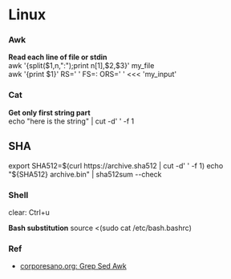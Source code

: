 Linux
=====

### Awk
**Read each line of file or stdin**  
awk '{split($1,n,":");print n[1],$2,$3}' my_file  
awk '{print $1}' RS=' ' FS=: ORS=' ' <<< 'my_input'  

### Cat
**Get only first string part**  
echo "here is the string" | cut -d' ' -f 1  

## SHA 
export SHA512=$(curl https://archive.sha512 | cut -d' ' -f 1)  
echo "${SHA512} archive.bin" | sha512sum --check

### Shell
clear: Ctrl+u  

**Bash substitution**
source <(sudo cat /etc/bash.bashrc)

### Ref
* [corporesano.org: Grep Sed Awk](http://www.corporesano.org/doc-site/grepawksed.html)
